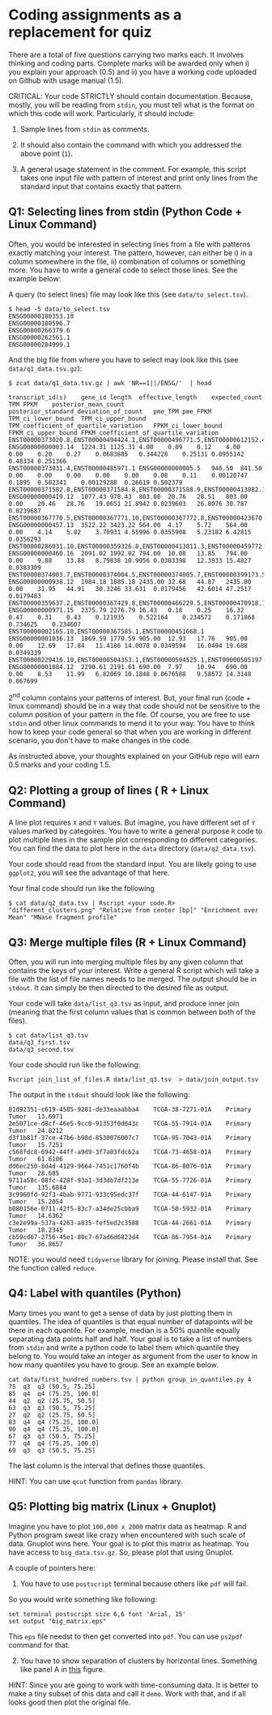 # Coding assignments as a replacement for quiz

There are a total of five questions carrying two marks each. It involves thinking and coding parts. Complete marks will be awarded only when i)  you explain your approach (0.5) and ii) you have a working code uploaded on Github with usage manual (1.5). 

CRITICAL: Your code STRICTLY should contain documentation. Because, mostly, you will be reading from `stdin`, you must tell what is the format on which this code will work. Particularly, it should include:

1. Sample lines from `stdin` as comments. 

2. It should also contain the command with which you addressed the above point (`1`). 

3. A general usage statement in the comment. For example, this script takes one input file with pattern of interest and print only lines from the standard input that contains exactly that pattern.



## Q1: Selecting lines from stdin (Python Code + Linux Command)

Often, you would be interested in selecting lines from a file with patterns
exactly matching your interest. The pattern, however, can either be i) in a
column somewhere in the file, ii) combination of columns or something more. You
have to write a general code to select those lines. See the example below:

A query (to select lines) file may look like this (see `data/to_select.tsv`).

```
$ head -5 data/to_select.tsv
ENSG00000180353.10
ENSG00000180596.7
ENSG00000266379.6
ENSG00000262561.1
ENSG00000284999.1
```

And the big file from where you have to select may look like this (see `data/q1_data.tsv.gz`):

```
$ zcat data/q1_data.tsv.gz | awk 'NR==1||/ENSG/'  | head 

transcript_id(s)	gene_id	length	effective_length	expected_count	TPM	FPKM	posterior_mean_count	posterior_standard_deviation_of_count	pme_TPM	pme_FPKM	TPM_ci_lower_bound	TPM_ci_upper_bound	TPM_coefficient_of_quartile_variation	FPKM_ci_lower_bound	FPKM_ci_upper_bound	FPKM_coefficient_of_quartile_variation
ENST00000373020.8,ENST00000494424.1,ENST00000496771.5,ENST00000612152.4,ENST00000614008.4	ENSG00000000003.14	1224.31	1125.31	4.00	0.09	0.12	4.00	0.00	0.20	0.27	0.0683885	0.344228	0.25131	0.0955142	0.48334	0.251366
ENST00000373031.4,ENST00000485971.1	ENSG00000000005.5	940.50	841.50	0.00	0.00	0.00	0.00	0.00	0.08	0.11	0.00120747	0.1895	0.502341	0.00129288	0.26619	0.502379
ENST00000371582.8,ENST00000371584.8,ENST00000371588.9,ENST00000413082.1,ENST00000466152.5,ENST00000494752.1	ENSG00000000419.12	1077.43	978.43	803.00	20.76	28.51	803.00	0.00	20.46	28.76	19.0651	21.8942	0.0239603	26.8076	30.787	0.0239687
ENST00000367770.5,ENST00000367771.10,ENST00000367772.8,ENST00000423670.1,ENST00000470238.1	ENSG00000000457.13	3522.22	3423.22	564.00	4.17	5.72	564.00	0.00	4.14	5.82	3.70931	4.55996	0.0355908	5.23182	6.42815	0.0356293
ENST00000286031.10,ENST00000359326.8,ENST00000413811.3,ENST00000459772.5,ENST00000466580.6,ENST00000472795.5,ENST00000481744.5,ENST00000496973.5,ENST00000498289.5	ENSG00000000460.16	2091.02	1992.02	794.00	10.08	13.85	794.00	0.00	9.88	13.88	8.79838	10.9956	0.0383398	12.3933	15.4827	0.0383309
ENST00000374003.7,ENST00000374004.5,ENST00000374005.7,ENST00000399173.5,ENST00000457296.5,ENST00000468038.1,ENST00000475472.5	ENSG00000000938.12	1984.18	1885.18	2435.00	32.68	44.87	2435.00	0.00	31.95	44.91	30.3246	33.631	0.0179456	42.6014	47.2517	0.0179483
ENST00000359637.2,ENST00000367429.8,ENST00000466229.5,ENST00000470918.1,ENST00000496761.1,ENST00000630130.2	ENSG00000000971.15	2375.79	2276.79	16.43	0.18	0.25	16.32	0.47	0.31	0.43	0.121935	0.522164	0.234572	0.171868	0.734625	0.234607
ENST00000002165.10,ENST00000367585.1,ENST00000451668.1	ENSG00000001036.13	1869.59	1770.59	905.00	12.93	17.76	905.00	0.00	12.69	17.84	11.4186	14.0078	0.0349594	16.0494	19.688	0.0349339
ENST00000229416.10,ENST00000504353.1,ENST00000504525.1,ENST00000505197.1,ENST00000505294.5,ENST00000509541.5,ENST00000510837.5,ENST00000513939.6,ENST00000514004.5,ENST00000514373.3,ENST00000514933.2,ENST00000515580.1,ENST00000616923.5,ENST00000643939.1,ENST00000650454.1	ENSG00000001084.12	2290.61	2191.61	690.00	7.97	10.94	690.00	0.00	8.53	11.99	6.82069	10.1848	0.0676588	9.58672	14.3148	0.067699
```

2<sup>nd</sup> column contains your patterns of interest. But, your final run (code + linux command) should be in a way that code should not be sensitive to the column position of your pattern in the file. Of course, you are free to use `stdin` and other linux commands to mend it to your way. You have to think how to keep your code general so that when you are working in different scenario, you don't have to make changes in the code.

As instructed above, your thoughts explained on your GitHub repo will earn 0.5 marks and your coding 1.5. 


## Q2: Plotting a group of lines  ( R + Linux Command) 

A line plot requires `X` and `Y` values. But imagine, you have different set of `Y` values marked by categoires. You have to write a general purpose `R` code to plot multiple lines in the sample plot corresponding to different categories. You can find the data to plot here in the `data` directory (`data/q2_data.tsv`). 

Your code should read from the standard input. You are likely going to use `ggplot2`, you will see the advantage of that here.

Your final code should run like the following
```
$ cat data/q2_data.tsv | Rscript <your code.R> "different_clusters.png" "Relative from center [bp]" "Enrichment over Mean" "MNase fragment profile" 
```


## Q3: Merge multiple files (R + Linux Command)

Often, you will run into merging multiple files by any given column that contains the keys of your interest. Write a general R script which will take a file with the list of file names needs to be merged. The output should be in `stdout`. It can simply be then directed to the desired file as output. 

Your code will take `data/list_q3.tsv` as input, and produce inner join (meaning that the first column values that is common between both of the files).

```
$ cat data/list_q3.tsv 
data/q3_first.tsv
data/q3_second.tsv
```

Your code should run like the following:

```
Rscript join_list_of_files.R data/list_q3.tsv  > data/join_output.tsv
```

The output in the `stdout` should look like the following:

```
81d92351-c619-4585-9281-de33eaaabba4	TCGA-38-7271-01A	Primary Tumor	13.6971
2e5071ce-d8cf-46e5-9cc0-91353f0d643c	TCGA-55-7914-01A	Primary Tumor	24.8212
d3f1b81f-37ce-47b6-b98d-8530076007c7	TCGA-95-7043-01A	Primary Tumor	15.7251
c568fdc8-6942-44ff-a9d9-3f7a03fdc62a	TCGA-73-4658-01A	Primary Tumor	61.6106
dd6ec250-8d4d-4129-9664-7451c1760f4b	TCGA-86-8076-01A	Primary Tumor	28.685
9711a58c-08fc-428f-93a1-3d3db7df213e	TCGA-55-7726-01A	Primary Tumor	135.6884
3c9960fd-92f3-4bab-9771-933c95edc37f	TCGA-44-6147-01A	Primary Tumor	15.2054
b080156e-0711-42f5-83c7-a34de25cbba9	TCGA-50-5932-01A	Primary Tumor	14.6362
c3e2e99a-537a-4263-a835-fef5ed2c3588	TCGA-44-2661-01A	Primary Tumor	18.2345
cb59cd67-2756-45e1-80c7-67ad6d6823d4	TCGA-86-7954-01A	Primary Tumor	36.8657
```

NOTE: you would need `tidyverse` library for joining. Please install that. See the function called `reduce`. 

## Q4: Label with quantiles  (Python)

Many times you want to get a sense of data by just plotting them in quantiles.
The idea of quantiles is that equal number of datapoints will be there in each
quantile. For example, median is a 50% quantile equally separating data points
half and half. Your goal is to take a list of numbers from `stdin` and write a
python code to label them which quantile they belong to. You would take an
integer as argument from the user to know in how many quantiles you have to
group. See an example below. 

```
cat data/first_hundred_numbers.tsv | python group_in_quantiles.py 4 
75	q3	q3 (50.5, 75.25]
85	q4	q4 (75.25, 100.0]
44	q2	q2 (25.75, 50.5]
63	q3	q3 (50.5, 75.25]
27	q2	q2 (25.75, 50.5]
83	q4	q4 (75.25, 100.0]
90	q4	q4 (75.25, 100.0]
67	q3	q3 (50.5, 75.25]
77	q4	q4 (75.25, 100.0]
69	q3	q3 (50.5, 75.25]
```

The last column is the interval that defines those quantiles.

HINT: You can use `qcut` function from `pandas` library. 

## Q5: Plotting big matrix (Linux + Gnuplot)

Imagine you have to plot `100,000 x 2000` matrix data as heatmap. R and Python program sweat like crazy when encountered with such scale of data. Gnuplot wins here. Your goal is to plot this matrix as heatmap. You have access to `big_data.tsv.gz`. So, please plot that using Gnuplot. 

A couple of pointers here: 

1. You have to use `postscript` terminal because others like `pdf` will fail.

So you would write something like following: 
```
set terminal postscript size 6,6 font 'Arial, 15'
set output "big_matrix.eps"
```

This `eps` file needst to then get converted into `pdf`. You can use `ps2pdf` command for that. 


2. You have to show separation of clusters by horizontal lines. Something like panel A in [this](https://www.science.org/cms/10.1126/sciadv.abm4358/asset/a75483e1-f1ca-4c31-8977-d1938e5efd1c/assets/images/large/sciadv.abm4358-f2.jpg) figure.

HINT: Since you are going to work with time-consuming data. It is better to make a tiny subset of this data and call it `demo`. Work with that, and if all looks good then plot the original file. 


